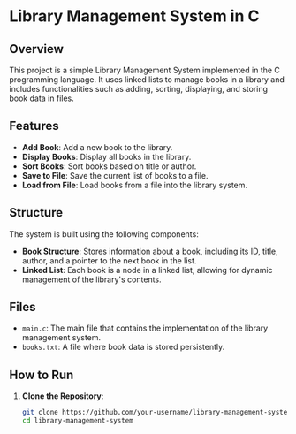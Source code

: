 # Library Management System in C

## Overview

This project is a simple Library Management System implemented in the C programming language. It uses linked lists to manage books in a library and includes functionalities such as adding, sorting, displaying, and storing book data in files.

## Features

- **Add Book**: Add a new book to the library.
- **Display Books**: Display all books in the library.
- **Sort Books**: Sort books based on title or author.
- **Save to File**: Save the current list of books to a file.
- **Load from File**: Load books from a file into the library system.

## Structure

The system is built using the following components:

- **Book Structure**: Stores information about a book, including its ID, title, author, and a pointer to the next book in the list.
- **Linked List**: Each book is a node in a linked list, allowing for dynamic management of the library's contents.

## Files

- `main.c`: The main file that contains the implementation of the library management system.
- `books.txt`: A file where book data is stored persistently.

## How to Run

1. **Clone the Repository**:
   ```bash
   git clone https://github.com/your-username/library-management-system.git
   cd library-management-system
